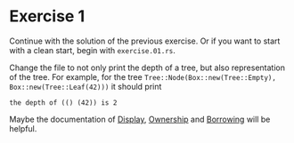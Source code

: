 # Exercise 1
Continue with the solution of the previous exercise. Or if you want to start
with a clean start, begin with `exercise.01.rs`.

Change the file to not only print the depth of a tree, but also representation
of the tree. For example, for the tree `Tree::Node(Box::new(Tree::Empty),
Box::new(Tree::Leaf(42)))` it should print

```plain
the depth of (() (42)) is 2
```

Maybe the documentation of [Display][display], [Ownership][ownership] and
[Borrowing][borrowing] will be helpful.

[display]: https://doc.rust-lang.org/std/fmt/trait.Display.html
[ownership]: https://doc.rust-lang.org/book/ownership.html
[borrowing]: https://doc.rust-lang.org/book/references-and-borrowing.html 
